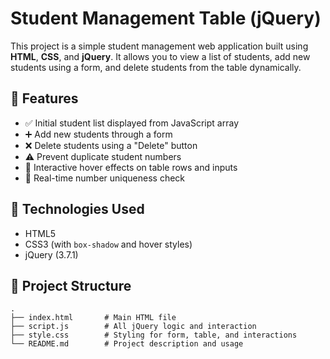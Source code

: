 # Student Management Table (jQuery)

This project is a simple student management web application built using **HTML**, **CSS**, and **jQuery**. It allows you to view a list of students, add new students using a form, and delete students from the table dynamically.

## 🧩 Features

- ✅ Initial student list displayed from JavaScript array
- ➕ Add new students through a form
- ❌ Delete students using a "Delete" button
- ⚠️ Prevent duplicate student numbers
- 🎨 Interactive hover effects on table rows and inputs
- 🔄 Real-time number uniqueness check

## 🚀 Technologies Used

- HTML5
- CSS3 (with `box-shadow` and hover styles)
- jQuery (3.7.1)

## 📁 Project Structure

```plaintext
.
├── index.html       # Main HTML file
├── script.js        # All jQuery logic and interaction
├── style.css        # Styling for form, table, and interactions
└── README.md        # Project description and usage
